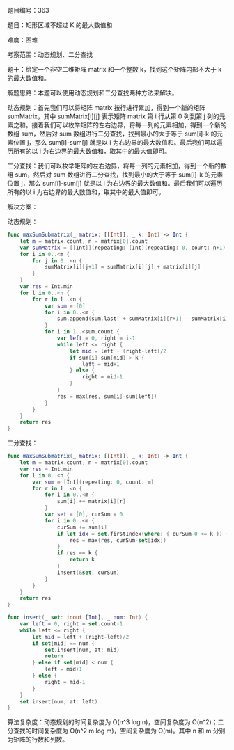 题目编号：363

题目：矩形区域不超过 K 的最大数值和

难度：困难

考察范围：动态规划、二分查找

题干：给定一个非空二维矩阵 matrix 和一个整数 k，找到这个矩阵内部不大于 k 的最大数值和。

解题思路：本题可以使用动态规划和二分查找两种方法来解决。

动态规划：首先我们可以将矩阵 matrix 按行进行累加，得到一个新的矩阵 sumMatrix，其中 sumMatrix[i][j] 表示矩阵 matrix 第 i 行从第 0 列到第 j 列的元素之和。接着我们可以枚举矩阵的左右边界，将每一列的元素相加，得到一个新的数组 sum，然后对 sum 数组进行二分查找，找到最小的大于等于 sum[i]-k 的元素位置 j，那么 sum[i]-sum[j] 就是以 i 为右边界的最大数值和。最后我们可以遍历所有的以 i 为右边界的最大数值和，取其中的最大值即可。

二分查找：我们可以枚举矩阵的左右边界，将每一列的元素相加，得到一个新的数组 sum，然后对 sum 数组进行二分查找，找到最小的大于等于 sum[i]-k 的元素位置 j，那么 sum[i]-sum[j] 就是以 i 为右边界的最大数值和。最后我们可以遍历所有的以 i 为右边界的最大数值和，取其中的最大值即可。

解决方案：

动态规划：

```swift
func maxSumSubmatrix(_ matrix: [[Int]], _ k: Int) -> Int {
    let m = matrix.count, n = matrix[0].count
    var sumMatrix = [[Int]](repeating: [Int](repeating: 0, count: n+1), count: m)
    for i in 0..<m {
        for j in 0..<n {
            sumMatrix[i][j+1] = sumMatrix[i][j] + matrix[i][j]
        }
    }
    var res = Int.min
    for l in 0..<n {
        for r in l..<n {
            var sum = [0]
            for i in 0..<m {
                sum.append(sum.last! + sumMatrix[i][r+1] - sumMatrix[i][l])
            }
            for i in 1..<sum.count {
                var left = 0, right = i-1
                while left <= right {
                    let mid = left + (right-left)/2
                    if sum[i]-sum[mid] > k {
                        left = mid+1
                    } else {
                        right = mid-1
                    }
                }
                res = max(res, sum[i]-sum[left])
            }
        }
    }
    return res
}
```

二分查找：

```swift
func maxSumSubmatrix(_ matrix: [[Int]], _ k: Int) -> Int {
    let m = matrix.count, n = matrix[0].count
    var res = Int.min
    for l in 0..<n {
        var sum = [Int](repeating: 0, count: m)
        for r in l..<n {
            for i in 0..<m {
                sum[i] += matrix[i][r]
            }
            var set = [0], curSum = 0
            for i in 0..<m {
                curSum += sum[i]
                if let idx = set.firstIndex(where: { curSum-0 <= k }) {
                    res = max(res, curSum-set[idx])
                }
                if res == k {
                    return k
                }
                insert(&set, curSum)
            }
        }
    }
    return res
}

func insert(_ set: inout [Int], _ num: Int) {
    var left = 0, right = set.count-1
    while left <= right {
        let mid = left + (right-left)/2
        if set[mid] == num {
            set.insert(num, at: mid)
            return
        } else if set[mid] < num {
            left = mid+1
        } else {
            right = mid-1
        }
    }
    set.insert(num, at: left)
}
```

算法复杂度：动态规划的时间复杂度为 O(n^3 log n)，空间复杂度为 O(n^2)；二分查找的时间复杂度为 O(n^2 m log m)，空间复杂度为 O(m)。其中 n 和 m 分别为矩阵的行数和列数。